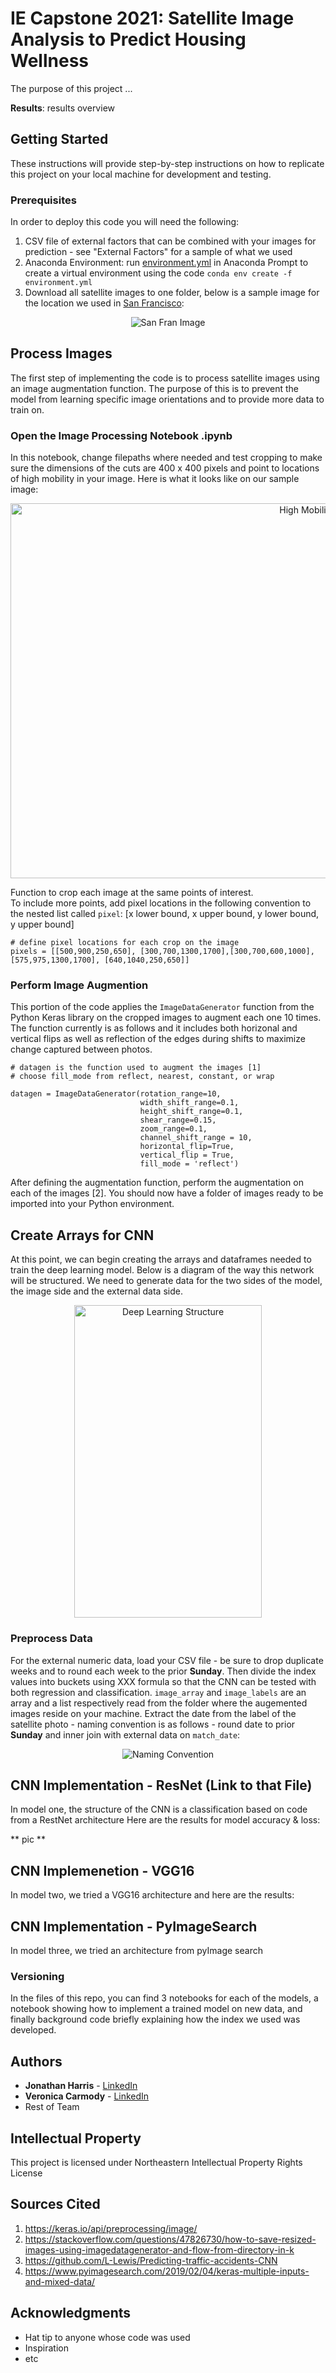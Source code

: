 # IE Capstone 2021: Satellite Image Analysis to Predict Housing Wellness

The purpose of this project ... 

**Results**: results overview 

## Getting Started

These instructions will provide step-by-step instructions on how to replicate this project on your local machine for development and testing. 

### Prerequisites

In order to deploy this code you will need the following: 

1. CSV file of external factors that can be combined with your images for prediction - see "External Factors" for a sample of what we used
2. Anaconda Environment: run [environment.yml](https://github.com/Veronica-1/Capstone/blob/main/environment.yml) in Anaconda Prompt to create a virtual environment using the code ```conda env create -f environment.yml```
3. Download all satellite images to one folder, below is a sample image for the location we used in [San Francisco](https://goo.gl/maps/V2VxX22U2857wofn7):

<p align="center">
  <img src="https://github.com/Veronica-1/Capstone/blob/main/San%20Fran%20Image%20Example.png" alt="San Fran Image">
</p>

## Process Images

The first step of implementing the code is to process satellite images using an image augmentation function. The purpose of this is to prevent the model from learning specific image orientations and to provide more data to train on. 

### Open the Image Processing Notebook .ipynb 

In this notebook, change filepaths where needed and test cropping to make sure the dimensions of the cuts are 400 x 400 pixels and point to locations of high mobility in your image. 
Here is what it looks like on our sample image: 
<p align="center">
  <img height = 600 width = 1000 src="https://github.com/Veronica-1/Capstone/blob/main/High%20Mobility%20Locations.png" alt="High Mobility Locations">
</p>

Function to crop each image at the same points of interest. <br>
To include more points, add pixel locations in the following convention to the nested list called `pixel`: [x lower bound, x upper bound, y lower bound, y upper bound] 
```
# define pixel locations for each crop on the image 
pixels = [[500,900,250,650], [300,700,1300,1700],[300,700,600,1000],[575,975,1300,1700], [640,1040,250,650]]
```

### Perform Image Augmention 

This portion of the code applies the `ImageDataGenerator` function from the Python Keras library on the cropped images to augment each one 10 times. The function currently is as follows and it includes both horizonal and vertical flips as well as reflection of the edges during shifts to maximize change captured between photos. 

```
# datagen is the function used to augment the images [1] 
# choose fill_mode from reflect, nearest, constant, or wrap 

datagen = ImageDataGenerator(rotation_range=10,
                             width_shift_range=0.1, 
                             height_shift_range=0.1,
                             shear_range=0.15, 
                             zoom_range=0.1,
                             channel_shift_range = 10, 
                             horizontal_flip=True,
                             vertical_flip = True, 
                             fill_mode = 'reflect')
```
After defining the augmentation function, perform the augmentation on each of the images [2]. You should now have a folder of images ready to be imported into your Python environment. 

## Create Arrays for CNN 

At this point, we can begin creating the arrays and dataframes needed to train the deep learning model. Below is a diagram of the way this network will be structured. We need to generate data for the two sides of the model, the image side and the external data side.

<p align="center">
  <img height = 500 width = 300 src="https://github.com/Veronica-1/Capstone/blob/main/Deep%20Learning%20Model%20Structure.png" alt="Deep Learning Structure">
</p>

### Preprocess Data
For the external numeric data, load your CSV file - be sure to drop duplicate weeks and to round each week to the prior **Sunday**. Then divide the index values into buckets using XXX formula so that the CNN can be tested with both regression and classification. `image_array` and `image_labels` are an array and a list respectively read from the folder where the augemented images reside on your machine. Extract the date from the label of the satellite photo - naming convention is as follows - round date to prior **Sunday** and inner join with external data on `match_date`:

<p align="center">
  <img src="https://github.com/Veronica-1/Capstone/blob/main/Naming%20Convention.png" alt="Naming Convention">
</p>

## CNN Implementation - ResNet (Link to that File)
In model one, the structure of the CNN is a classification based on code from a RestNet architecture
Here are the results for model accuracy & loss: 

** pic ** 

## CNN Implemenetion - VGG16
In model two, we tried a VGG16 architecture and here are the results: 

## CNN Implementation - PyImageSearch
In model three, we tried an architecture from pyImage search



### Versioning
In the files of this repo, you can find 3 notebooks for each of the models, a notebook showing how to implement a trained model on new data, and finally background code briefly explaining how the index we used was developed. 


## Authors

* **Jonathan Harris**   - [LinkedIn](https://www.linkedin.com/in/jonathan-harris1/)
* **Veronica Carmody**  - [LinkedIn](https://www.linkedin.com/in/veronica-carmody/)
* Rest of Team 

## Intellectual Property

This project is licensed under Northeastern Intellectual Property Rights License 

## Sources Cited
1. https://keras.io/api/preprocessing/image/ 
2. https://stackoverflow.com/questions/47826730/how-to-save-resized-images-using-imagedatagenerator-and-flow-from-directory-in-k
3. https://github.com/L-Lewis/Predicting-traffic-accidents-CNN
4. https://www.pyimagesearch.com/2019/02/04/keras-multiple-inputs-and-mixed-data/

## Acknowledgments

* Hat tip to anyone whose code was used
* Inspiration
* etc
